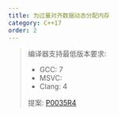 ```yaml
---
title: 为过量对齐数据动态分配内存
category: C++17
order: 2
---
```


> 编译器支持最低版本要求:
> * GCC: 7
> * MSVC:
> * Clang: 4
>
> 提案: [P0035R4](http://wg21.link/p0035r4)
